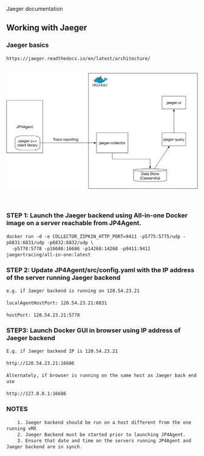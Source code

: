 Jaeger documentation


## Working with Jaeger

### Jaeger basics
```
https://jaeger.readthedocs.io/en/latest/architecture/
```

<br>
<div style="text-align:center" align="center"><img src ="resources/JaegerIntegration.png" width="800"/></div>
<br>
<br>

### STEP 1: Launch the Jaeger backend using All-in-one Docker image on a server reachable from JP4Agent.
```
docker run -d -e COLLECTOR_ZIPKIN_HTTP_PORT=9411 -p5775:5775/udp -p6831:6831/udp -p6832:6832/udp \
  -p5778:5778 -p16686:16686 -p14268:14268 -p9411:9411 jaegertracing/all-in-one:latest
```

### STEP 2: Update JP4Agent/src/config.yaml with the IP address of the server running Jaeger backend
```
e.g. if Jaeger backend is running on 120.54.23.21

localAgentHostPort: 120.54.23.21:6831

hostPort: 120.54.23.21:5778
```

### STEP3: Launch Docker GUI in browser using IP address of Jaeger backend
```
E.g. if Jaeger backend IP is 120.54.23.21

http://120.54.23.21:16686

Alternately, if browser is running on the same host as Jaeger back end use

http://127.0.0.1:16686
```

### NOTES
```
    1. Jaeger backend should be run on a host different from the one running vMX
    2. Jaeger Backend must be started prior to launching JP4Agent.
    3. Ensure that date and time on the servers running JP4Agent and Jaeger backend are in synch.
```
